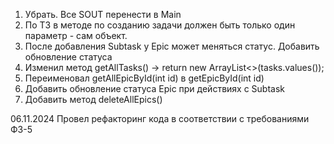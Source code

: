 1. Убрать. Все SOUT перенести в Main
2. По ТЗ в методе по созданию задачи должен быть только один параметр - сам объект.
3. После добавления Subtask у Epic может меняться статус. Добавить обновление статуса
4. Изменил метод getAllTasks() -> return new ArrayList<>(tasks.values());
5. Переименовал getAllEpicById(int id) в getEpicById(int id)
6. Добавить обновление статуса Epic при действиях с Subtask
7. Добавить метод deleteAllEpics()
   

06.11.2024
Провел рефакторинг кода в соответствии с требованиями ФЗ-5